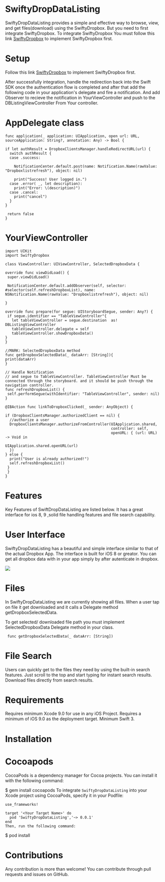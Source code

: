 # SwiftyDropDataListing

SwiftyDropDataListing provides a simple and effective way to browse, view, and get files(download) using the SwiftyDropbox. But you need to first integrate SwiftyDropbox. To integrate SwiftyDropbox You must follow this link [SwiftyDropbox](https://github.com/dropbox/SwiftyDropbox) to implement SwiftyDropbox first.


# Setup

Follow this link [SwiftyDropbox](https://github.com/dropbox/SwiftyDropbox) to implement SwiftyDropbox first.

After successfully integration, handle the redirection back into the Swift SDK once the authentication flow is completed and after that add the following code in your application's delegate and  fire a notification. And add Observer to recieve the notification in YourViewController and push to the DBListingViewController From Your controller.


# AppDelegate class  

    func application(_ application: UIApplication, open url: URL, sourceApplication: String?, annotation: Any) -> Bool {  
    
    if let authResult = DropboxClientsManager.handleRedirectURL(url) {
      switch authResult {
      case .success:
        
        NotificationCenter.default.post(name: Notification.Name(rawValue: "Dropboxlistrefresh"), object: nil)
        
        print("Success! User logged in.")
      case .error( _, let description):
        print("Error: \(description)")
      case .cancel:
        print("cancel")
      }
    }
    
     return false
    }

# YourViewController

    import UIKit
    import SwiftyDropbox

    class ViewController: UIViewController, SelectedDropboxData {
  
    override func viewDidLoad() {
     super.viewDidLoad()
    
     NotificationCenter.default.addObserver(self, selector: #selector(self.refreshDropboxList), name: NSNotification.Name(rawValue: "Dropboxlistrefresh"), object: nil)
    
    }
  
    override func prepare(for segue: UIStoryboardSegue, sender: Any?) {
     if segue.identifier == "TableViewController"{
       let tableViewController = segue.destination  as! DBListingViewController
       tableViewController.delegate = self
       tableViewController.showDropboxData()
    }
    }
  
    //MARK: SelectedDropboxData method
    func getDropboxSelectedData(_ dataArr: [String]){
    print(dataArr)
    }
  
    // Handle Notification
    // and segue to TableViewController. TableViewController Must be connected through the storyboard. and it should be push through the navigation controller.
    func refreshDropboxList() {
     self.performSegue(withIdentifier: "TableViewController", sender: nil)
    }
  
    @IBAction func linkToDropboxClicked(_ sender: AnyObject) {
    
    if (DropboxClientsManager.authorizedClient == nil) {
      //authorize a user
      DropboxClientsManager.authorizeFromController(UIApplication.shared,
                                                    controller: self,
                                                    openURL: { (url: URL) -> Void in
                                                      UIApplication.shared.openURL(url)
      })
    } else {
      print("User is already authorized!")
      self.refreshDropboxList()
     }
     }
    }


# Features
Key Features of SwiftDropDataListing are listed below. It has a great interface for ios 8, 9 ,solid file handling features and file search capability.

# User Interface 

SwiftyDropDataListing has a beautiful and simple interface similar to that of the actual Dropbox App. The interface is built for iOS 8 or greator. You can get all dropbox data with in your app simply by after autenticate in dropbox.

<img src = "https://cloud.githubusercontent.com/assets/7422405/21468458/20db5754-ca37-11e6-8a2b-7200affdffa0.jpg" /> 

# Files

In SwiftyDropDataListing we are currently showing all files. When a user tap on file it get downloaded and it calls a Delegate method getDropboxSelectedData.

 To get selected/ downloaded file path you must implement SelectedDropboxData Delegate method in your class.

     func getDropboxSelectedData(_ dataArr: [String])
     
# File Search

Users can quickly get to the files they need by using the built-in search features. Just scroll to the top and start typing for instant search results. Download files directly from search results.

# Requirements
Requires minimum Xcode 9.0 for use in any iOS Project. Requires a minimum of iOS 9.0 as the deployment target.
Minimum Swift 3.

# Installation

# Cocoapods
CocoaPods is a dependency manager for Cocoa projects. You can install it with the following command:

$ gem install cocoapods To integrate `SwiftyDropDataListing` into your Xcode project using CocoaPods, specify it in your Podfile:

```platform :ios, '9.0'
use_frameworks!

target '<Your Target Name>' do
  pod 'SwiftyDropDataListing','~> 0.0.1'
end
Then, run the following command:
```

$ pod install

# Contributions

Any contribution is more than welcome! You can contribute through pull requests and issues on GitHub.

 




